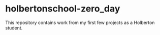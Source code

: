 # holbertonschool-zero_day
This repository contains work from my first few projects as a Holberton student.
